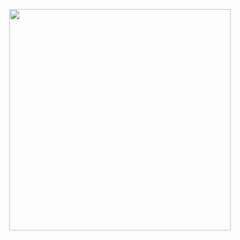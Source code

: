 <img align="center" width=400 src="https://git.clp.kr/anbschool/2nd/tech-a/-/raw/main/Tech_A_git_flow_strategy.png?ref_type=heads"/>